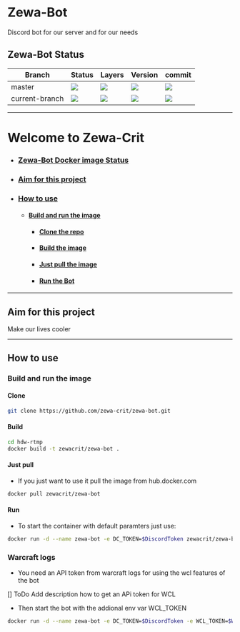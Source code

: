 # Zewa-Bot

Discord bot for our server and for our needs

## Zewa-Bot Status

Branch | Status | Layers | Version | commit
------ | ------ | ------ | ------ | ------
master | [![](http://dockerbuildbadges.quelltext.eu/status.svg?organization=zewacrit&repository=zewa-bot)](https://hub.docker.com/r/zewacrit/zewa-bot/builds/) | [![](https://images.microbadger.com/badges/image/zewacrit/zewa-bot.svg)](https://microbadger.com/images/zewacrit/zewa-bot "Layers") | [![](https://images.microbadger.com/badges/version/zewacrit/zewa-bot.svg)](https://microbadger.com/images/zewacrit/zewa-bot "Version Or branch") | [![](https://images.microbadger.com/badges/commit/zewacrit/zewa-bot.svg)](https://microbadger.com/images/zewacrit/zewa-bot "Commit used for this version")
current-branch | [![](http://dockerbuildbadges.quelltext.eu/status.svg?organization=zewacrit&repository=zewa-bot&tag=dev-peuserik)](https://hub.docker.com/r/zewacrit/zewa-bot/builds/) | [![](https://images.microbadger.com/badges/image/zewacrit/zewa-bot:dev-peuserik.svg)](https://microbadger.com/images/zewacrit/zewa-bot:dev-peuserik "Get your own image badge on microbadger.com") | [![](https://images.microbadger.com/badges/version/zewacrit/zewa-bot:dev-peuserik.svg)](https://microbadger.com/images/zewacrit/zewa-bot:dev-peuserik "Get your own version badge on microbadger.com") | [![](https://images.microbadger.com/badges/commit/zewacrit/zewa-bot:dev-peuserik.svg)](https://microbadger.com/images/zewacrit/zewa-bot:dev-peuserik "Get your own commit badge on microbadger.com")

---

# Welcome to Zewa-Crit

- ### [Zewa-Bot Docker image Status](https://github.com/zewa-crit/zewa-bot#zewa-bot-status "Zewa-Bot Docker image Status")
- ### [Aim for this project](https://github.com/zewa-crit/zewa-bot#aim-for-this-project "Aim for this project")
- ### [How to use](https://github.com/zewa-crit/zewa-bot#how-to-use "How to use")
  - #### [Build and run the image](https://github.com/zewa-crit/zewa-bot#build-and-run-the-imagee "Build and run the image")
    - #### [Clone the repo](https://github.com/zewa-crit/zewa-bot#clone "Clone the repo")
    - #### [Build the image](https://github.com/zewa-crit/zewa-bot#build "Build the image")
    - #### [Just pull the image](https://github.com/zewa-crit/zewa-bot#just-pull "pull the image")
    - #### [Run the Bot](https://github.com/zewa-crit/zewa-bot#run "Run the bot")

---

## Aim for this project

Make our lives cooler

---

## How to use

### Build and run the image

#### Clone

```bash
git clone https://github.com/zewa-crit/zewa-bot.git
```

#### Build

```bash
cd hdw-rtmp
docker build -t zewacrit/zewa-bot .
```

#### Just pull

* If you just want to use it pull the image from hub.docker.com

```bash
docker pull zewacrit/zewa-bot
```

#### Run

* To start the container with default paramters just use:

```bash
docker run -d --name zewa-bot -e DC_TOKEN=$DiscordToken zewacrit/zewa-bot
```

### Warcraft logs

* You need an API token from warcraft logs for using the wcl features of the bot

[] ToDo Add description how to get an APi token for WCL

* Then start the bot with the addional env var WCL_TOKEN

```bash
docker run -d --name zewa-bot -e DC_TOKEN=$DiscordToken -e WCL_TOKEN=$WarcraftlogsApiToken zewacrit/zewa-bot
```
